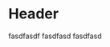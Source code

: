 <!-- TITLE: Como Emitir Nfe -->
<!-- SUBTITLE: A quick summary of Como Emitir Nfe -->

# Header
fasdfasdf
fasdfasd
fasdfasd